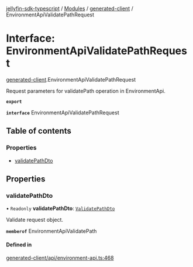 [jellyfin-sdk-typescript](../README.md) / [Modules](../modules.md) / [generated-client](../modules/generated_client.md) / EnvironmentApiValidatePathRequest

# Interface: EnvironmentApiValidatePathRequest

[generated-client](../modules/generated_client.md).EnvironmentApiValidatePathRequest

Request parameters for validatePath operation in EnvironmentApi.

**`export`**

**`interface`** EnvironmentApiValidatePathRequest

## Table of contents

### Properties

- [validatePathDto](generated_client.EnvironmentApiValidatePathRequest.md#validatepathdto)

## Properties

### validatePathDto

• `Readonly` **validatePathDto**: [`ValidatePathDto`](generated_client.ValidatePathDto.md)

Validate request object.

**`memberof`** EnvironmentApiValidatePath

#### Defined in

[generated-client/api/environment-api.ts:468](https://github.com/thornbill/jellyfin-sdk-typescript/blob/0f61f16/src/generated-client/api/environment-api.ts#L468)
